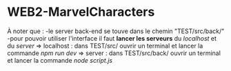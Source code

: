 # WEB2-MarvelCharacters

À noter que :
  -le server back-end se touve dans le chemin "TEST/src/back/" 
  -pour pouvoir utiliser l'interface il faut **lancer les serveurs** du _localhost_ et du _server_
     => localhost : dans TEST/src/ ouvrir un terminal et lancer la commande *npm run dev*
     => server : dans TEST/src/back/ ouvrir un terminal et lancer la commande *node script.js*
